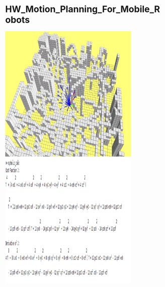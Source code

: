 # HW_Motion_Planning_For_Mobile_Robots

<img src="result_rviz.png" width="400" height="400" />
<img src="symb_calc.png" width="400" height="400" />
